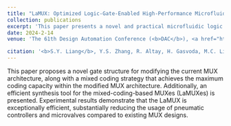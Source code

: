 ```yaml
---
title: "LaMUX: Optimized Logic-Gate-Enabled High-Performance Microfluidic Multiplexer Design"
collection: publications
excerpt: 'This paper presents a novel and practical microfluidic logic gate. Based on the logic gate design, this paper proposes a powerful multiplexer that can address at least 100% more channels with the same control resources, comparing to existing multiplexer designs.'
date: 2024-2-14
venue: 'The 61th Design Automation Conference (<b>DAC</b>), <a href="https://www.dac.com/proceedings61">Paper</a>'

citation: '<b>S.Y. Liang</b>, Y.S. Zhang, R. Altay, H. Gasvoda, M.C. Li, I.E. Araci, T.-M. Tseng, U. Schlichtmann, T.-Y. Ho, "LaMUX: Optimized Logic-Gate-Enabled High-Performance Microfluidic Multiplexer Design," The 61st Design Automation Conference (<b>DAC</b>), 2024.'
---
```


This paper proposes a novel gate structure for modifying the current MUX architecture, along with a mixed coding strategy that achieves the maximum coding capacity within the modified MUX architecture. Additionally, an efficient synthesis tool for the mixed-coding-based MUXes (LaMUXes) is presented. Experimental results demonstrate that the LaMUX is exceptionally efficient, substantially reducing the usage of pneumatic controllers and microvalves compared to existing MUX designs.
